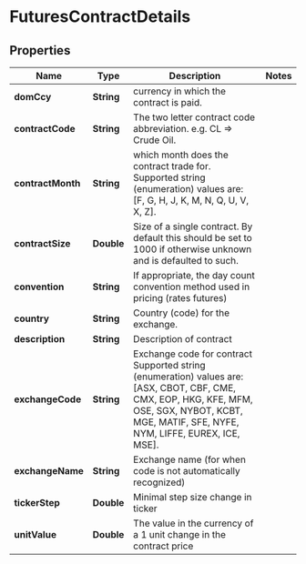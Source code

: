

# FuturesContractDetails

## Properties

Name | Type | Description | Notes
------------ | ------------- | ------------- | -------------
**domCcy** | **String** | currency in which the contract is paid. | 
**contractCode** | **String** | The two letter contract code abbreviation. e.g. CL &#x3D;&gt; Crude Oil. | 
**contractMonth** | **String** | which month does the contract trade for.  Supported string (enumeration) values are: [F, G, H, J, K, M, N, Q, U, V, X, Z]. | 
**contractSize** | **Double** | Size of a single contract. By default this should be set to 1000 if otherwise unknown and is defaulted to such. | 
**convention** | **String** | If appropriate, the day count convention method used in pricing (rates futures) | 
**country** | **String** | Country (code) for the exchange. | 
**description** | **String** | Description of contract | 
**exchangeCode** | **String** | Exchange code for contract  Supported string (enumeration) values are: [ASX, CBOT, CBF, CME, CMX, EOP, HKG, KFE, MFM, OSE, SGX, NYBOT, KCBT, MGE, MATIF, SFE, NYFE, NYM, LIFFE, EUREX, ICE, MSE]. | 
**exchangeName** | **String** | Exchange name (for when code is not automatically recognized) | 
**tickerStep** | **Double** | Minimal step size change in ticker | 
**unitValue** | **Double** | The value in the currency of a 1 unit change in the contract price | 



